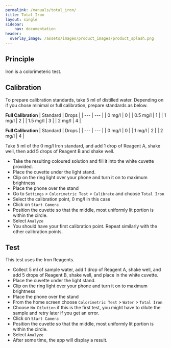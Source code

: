 ```yaml
---
permalink: /manuals/total_iron/
title: Total Iron
layout: single
sidebar: 
    nav: documentation
header:
  overlay_image: /assets/images/product_images/product_splash.png
---
```

## Principle
Iron is a colorimeteric test.

## Calibration
To prepare calibration standards, take 5 ml of distilled water. Depending on if you chose minimal or full calibration, prepare standards as below.

**Full Calibration**
| Standard | Drops |
| --- | --- |
| 0 mg/l | 0 |
| 0.5 mg/l | 1 |
| 1 mg/l | 2 |
| 1.5 mg/l | 3 |
| 2 mg/l | 4 |

**Full Calibration**
| Standard | Drops |
| --- | --- |
| 0 mg/l | 0 |
| 1 mg/l | 2 |
| 2 mg/l | 4 |

Take 5 ml of the 0 mg/l Iron standard, and add 1 drop of Reagent A, shake well, then add 5 drops of Reagent B and shake well.

* Take the resulting coloured solution and fill it into the white cuvette provided.
* Place the cuvette under the light stand.
* Clip on the ring light over your phone and turn it on to maximum brightness
* Place the phone over the stand
* Go to `Settings` > `Colorimetric Test` > `Calibrate` and choose `Total Iron`
* Select the calibration point, 0 mg/l in this case
* Click on `Start Camera`
* Position the cuvette so that the middle, most uniformly lit portion is within the circle.
* Select `Analyze`
* You should have your first calibration point. Repeat similarly with the other calibration points.

## Test
This test uses the Iron Reagents.

* Collect 5 ml of sample water, add 1 drop of Reagent A, shake well, and add 5 drops of Reagent B, shake well, and place in the white cuvette.
* Place the cuvette under the light stand.
* Clip on the ring light over your phone and turn it on to maximum brightness
* Place the phone over the stand
* From the home screen choose `Colorimetric Test` > `Water` > `Total Iron`
* Choose `No Dilution` if this is the first test, you might have to dilute the sample and retry later if you get an error.
* Click on `Start Camera`
* Position the cuvette so that the middle, most uniformly lit portion is within the circle.
* Select `Analyze`
* After some time, the app will display a result.